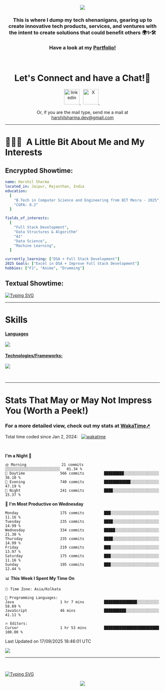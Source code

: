 <p align="center">
  <img src="https://capsule-render.vercel.app/api?type=waving&color=0:000000,100:ec1515&height=140&section=header&animation=fadeIn&text=Hello!&fontColor=ffffff&fontAlignY=34"/>
</p>

<h3 align="center">
This is where I dump my tech shenanigans, gearing up to create innovative tech products, services, and ventures with the intent to create solutions that could benefit others 🌍✨🛠️
</h3>

<h3 align="center">
<a target="blank">Have a look at my <a href="https://harshilshrma.com">Portfolio!</a>
</h3>



<br>

<h1 align="center">
  Let's Connect and have a Chat!💬
</h1>

<p align="center">
<a href="https://www.linkedin.com/in/harshilshrma/">
  <img src="https://user-images.githubusercontent.com/46517096/166973395-19676cd8-f8ec-4abf-83ff-da8243505b82.png" alt="linkedin" height="50">
</a>
&nbsp;
<a href="https://twitter.com/harshilshrma">
  <img src="https://user-images.githubusercontent.com/46517096/166974271-91dfa250-d70b-4cb9-8707-f1bda1b708c3.png" alt="X" height="50">
</a>
&nbsp;
</p>

<p align="center">
<a>Or, if you are the mail type, send me a mail at <a href="mailto:harshilsharma.dev@gmail.com">harshilsharma.dev@gmail.com</a>
</p>

---

<h1> 👨🏻‍💻 &nbsp;A Little Bit About Me and My Interests</h1>

<h2>Encrypted Showtime:</h2>

```yaml
name: Harshil Sharma
located_in: Jaipur, Rajasthan, India
education:
  [
    "B.Tech in Computer Science and Engineering from BIT Mesra - 2025",
    "CGPA: 8.2"
  ]

fields_of_interests:
  [
    "Full Stack Development",
    "Data Structures & Algorithm"
    "AI"
    "Data Science",
    "Machine Learning",
  ]

currently_learning: ["DSA + Full Stack Development"]
2025 Goals: ["Excel in DSA + Improve Full Stack Development"]
hobbies: ["F1", "Anime", "Drumming"]
```

<h2>Textual Showtime:</h2>

[![Typing SVG](https://readme-typing-svg.demolab.com?font=Poppins&size=65&duration=1800&pause=1200&color=F7F7F7&background=0D1117&center=true&vCenter=true&random=false&width=2420&height=300&lines=Hey+there%2C+I'm+Harshil;welcome+to+my+life.exe;Get+ready!+The+next+10+points+offer+a+peek+into+my+world;1%2F10%3A+I'm+Currently+pursuing+B.Tech+in+Computer+Science;2%2F10%3A+Coding+by+day%2C+gaming+by+code's+moonlight;3%2F10%3A+Mastering+skills+for+a+Koenigsegg-fueled+tomorrow;4%2F10%3A+I+excel+in+organized+everything%E2%80%94code%2C+spaces%2C+and+life;5%2F10%3A+Coffee%E2%80%94the+real+code+compiler+behind+my+smarts;6%2F10%3A+Learning+AI+to+make+tech+smarter+and+less+Terminator-y;7%2F10%3A+Obsessed+with+LeetCode%E2%80%94tackling+programming+puzzles+daily;8%2F10%3A+Java+holds+the+throne+in+my+coding+kingdom%E2%80%94top+dog;9%2F10%3A+Striving+to+craft+tech+solutions+that+better+the+world;10%2F10%3A+Working+to+leave+a+positive+impact%2C+doing+good+deeds+before+I+go!;thanks+for+diving+into+my+coding+tale%E2%80%94appreciate+it!;(%E3%80%83%EF%BF%A3%EF%B8%B6%EF%BF%A3)%E4%BA%BA(%EF%BF%A3%EF%B8%B6%EF%BF%A3%E3%80%83))](#)

---

# Skills
<p align="center">
  <a href="https://skillicons.dev">
   <h4>Languages</h4>
    <img src="https://skillicons.dev/icons?i=java,javascript,typescript,python,c,kotlin" />
    <h4>Technologies/Frameworks:</h4>
    <img src="https://skillicons.dev/icons?i=html,css,react,nextjs,tailwind,bootstrap,nodejs,expressjs,mysql,postgresql,git,github,vscode,idea,androidstudio" />
  </a>
</p>

<br>

---

# Stats That May or May Not Impress You (Worth a Peek!)
<h3>For a more detailed view, check out my stats at <a href="https://wakatime.com/@harshilshrma">WakaTime➚</a></h3>

Total time coded since Jan 2, 2024: &nbsp; [![wakatime](https://wakatime.com/badge/user/018cc9b3-bdfa-4ef4-a679-8bc20c997551.svg)](https://wakatime.com/@018cc9b3-bdfa-4ef4-a679-8bc20c997551)


<br>

<!--START_SECTION:waka-->
**I'm a Night 🦉** 

```text
🌞 Morning                21 commits          ░░░░░░░░░░░░░░░░░░░░░░░░░   01.34 % 
🌆 Daytime                566 commits         █████████░░░░░░░░░░░░░░░░   36.10 % 
🌃 Evening                740 commits         ████████████░░░░░░░░░░░░░   47.19 % 
🌙 Night                  241 commits         ████░░░░░░░░░░░░░░░░░░░░░   15.37 % 
```
📅 **I'm Most Productive on Wednesday** 

```text
Monday                   175 commits         ███░░░░░░░░░░░░░░░░░░░░░░   11.16 % 
Tuesday                  235 commits         ████░░░░░░░░░░░░░░░░░░░░░   14.99 % 
Wednesday                334 commits         █████░░░░░░░░░░░░░░░░░░░░   21.30 % 
Thursday                 235 commits         ████░░░░░░░░░░░░░░░░░░░░░   14.99 % 
Friday                   219 commits         ███░░░░░░░░░░░░░░░░░░░░░░   13.97 % 
Saturday                 175 commits         ███░░░░░░░░░░░░░░░░░░░░░░   11.16 % 
Sunday                   195 commits         ███░░░░░░░░░░░░░░░░░░░░░░   12.44 % 
```


📊 **This Week I Spent My Time On** 

```text
🕑︎ Time Zone: Asia/Kolkata

💬 Programming Languages: 
Java                     1 hr 7 mins         ███████████████░░░░░░░░░░   58.89 % 
JavaScript               46 mins             ██████████░░░░░░░░░░░░░░░   41.11 % 

🔥 Editors: 
Cursor                   1 hr 53 mins        █████████████████████████   100.00 % 
```


 Last Updated on 17/09/2025 18:46:01 UTC
<!--END_SECTION:waka-->

![](https://komarev.com/ghpvc/?username=harshilshrma&color=941315&label=Profile+Visits)


---

<br>

[![Typing SVG](https://readme-typing-svg.demolab.com?font=Gloria+Hallelujah&size=65&duration=2000&pause=1200&color=F7F7F7&background=0D1117&center=true&vCenter=true&random=false&width=2580&height=100&lines=thanks+for+making+it+to+the+end!+Now+go+grab+a+coffee%2C+you've+earned+it!+%F0%9F%98%84%E2%98%95%EF%B8%8F)](#)

<p align="center">
  <img src="https://capsule-render.vercel.app/api?type=waving&color=0:ec1515,150:000000&animation=fadeIn&height=100&section=footer"/>
</p>
